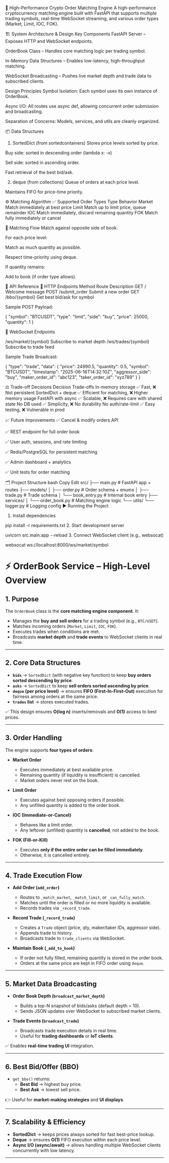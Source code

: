 🚀 High-Performance Crypto Order Matching Engine
A high-performance cryptocurrency matching engine built with FastAPI that supports multiple trading symbols, real-time WebSocket streaming, and various order types (Market, Limit, IOC, FOK).

🏗️ System Architecture & Design
Key Components
FastAPI Server – Exposes HTTP and WebSocket endpoints.

OrderBook Class – Handles core matching logic per trading symbol.

In-Memory Data Structures – Enables low-latency, high-throughput matching.

WebSocket Broadcasting – Pushes live market depth and trade data to subscribed clients.




Design Principles
Symbol Isolation: Each symbol uses its own instance of OrderBook.

Async I/O: All routes use async def, allowing concurrent order submission and broadcasting.

Separation of Concerns: Models, services, and utils are cleanly organized.





📦 Data Structures
1. SortedDict (from sortedcontainers)
Stores price levels sorted by price.

Buy side: sorted in descending order (lambda x: -x)

Sell side: sorted in ascending order.

Fast retrieval of the best bid/ask.

2. deque (from collections)
Queue of orders at each price level.

Maintains FIFO for price-time priority.




⚙️ Matching Algorithm
✅ Supported Order Types
Type	Behavior
Market	Match immediately at best price
Limit	Match up to limit price, queue remainder
IOC	Match immediately, discard remaining quantity
FOK	Match fully immediately or cancel



🔁 Matching Flow
Match against opposite side of book.

For each price level:

Match as much quantity as possible.

Respect time-priority using deque.

If quantity remains:

Add to book (if order type allows).



📡 API Reference
🔹 HTTP Endpoints
Method	Route	Description
GET	/	Welcome message
POST	/submit_order	Submit a new order
GET	/bbo/{symbol}	Get best bid/ask for symbol



Sample POST Payload:


{
  "symbol": "BTCUSDT",
  "type": "limit",
  "side": "buy",
  "price": 25000,
  "quantity": 1
}



🔹 WebSocket Endpoints

/ws/market/{symbol}	Subscribe to market depth
/ws/trades/{symbol}	Subscribe to trade feed

Sample Trade Broadcast:


{
  "type": "trade",
  "data": {
    "price": 24990.5,
    "quantity": 0.5,
    "symbol": "BTCUSDT",
    "timestamp": "2025-06-16T14:32:10Z",
    "aggressor_side": "buy",
    "maker_order_id": "abc123",
    "taker_order_id": "xyz789"
  }
}



⚖️ Trade-off Decisions
Decision	Trade-offs
In-memory storage	✅ Fast, ❌ Not persistent
SortedDict + deque	✅ Efficient for matching, ❌ Higher memory usage
FastAPI with async	✅ Scalable, ❌ Requires care with shared state
No DB used	✅ Simplicity, ❌ No durability
No auth/rate-limit	✅ Easy testing, ❌ Vulnerable in prod



📈 Future Improvements
✅ Cancel & modify orders API

✅ REST endpoint for full order book

✅ User auth, sessions, and rate limiting

✅ Redis/PostgreSQL for persistent matching

✅ Admin dashboard + analytics

✅ Unit tests for order matching


🗂️ Project Structure
bash
Copy
Edit
src/
├── main.py                  # FastAPI app + routes
├── models/
│   ├── order.py             # Order schema + enums
│   ├── trade.py             # Trade schema
│   └── book_entry.py        # Internal book entry
├── services/
│   └── order_book.py        # Matching engine logic
└── utils/
    └── logger.py            # Logging config
▶️ Running the Project
1. Install dependencies

pip install -r requirements.txt
2. Start development server

uvicorn src.main:app --reload
3. Connect WebSocket client (e.g., websocat)

websocat ws://localhost:8000/ws/market/symbol





# ⚡ OrderBook Service – High-Level Overview

## 1. Purpose
The `OrderBook` class is the **core matching engine component**. It:

- Manages the **buy and sell orders** for a trading symbol (e.g., `BTC/USDT`).
- Matches incoming orders (`Market`, `Limit`, `IOC`, `FOK`).
- Executes trades when conditions are met.
- Broadcasts **market depth** and **trade events** to WebSocket clients in real time.

---

## 2. Core Data Structures
- **`bids`** → `SortedDict` (with negative key function) to keep **buy orders sorted descending by price**.  
- **`asks`** → `SortedDict` to keep **sell orders sorted ascending by price**.  
- **`deque` (per price level)** → ensures **FIFO (First-In-First-Out)** execution for fairness among orders at the same price.  
- **`trades` list** → stores executed trades.

✅ This design ensures **O(log n)** inserts/removals and **O(1)** access to best prices.

---

## 3. Order Handling
The engine supports **four types of orders**:

- **Market Order**
  - Executes immediately at best available price.
  - Remaining quantity (if liquidity is insufficient) is cancelled.
  - Market orders never rest on the book.

- **Limit Order**
  - Executes against best opposing orders if possible.
  - Any unfilled quantity is added to the order book.

- **IOC (Immediate-or-Cancel)**
  - Behaves like a limit order.
  - Any leftover (unfilled) quantity is **cancelled**, not added to the book.

- **FOK (Fill-or-Kill)**
  - Executes **only if the entire order can be filled immediately**.
  - Otherwise, it is cancelled entirely.

---

## 4. Trade Execution Flow
- **Add Order (`add_order`)**
  - Routes to `_match_market`, `_match_limit`, or `_can_fully_match`.
  - Matches until the order is filled or no more liquidity is available.
  - Records trades via `_record_trade`.

- **Record Trade (`_record_trade`)**
  - Creates a `Trade` object (price, qty, maker/taker IDs, aggressor side).
  - Appends trade to history.
  - Broadcasts trade to `trade_clients` via WebSocket.

- **Maintain Book (`_add_to_book`)**
  - If order not fully filled, remaining quantity is stored in the order book.
  - Orders at the same price are kept in FIFO order using `deque`.

---

## 5. Market Data Broadcasting
- **Order Book Depth (`broadcast_market_depth`)**
  - Builds a top-N snapshot of bids/asks (default depth = 10).
  - Sends JSON updates over WebSocket to subscribed market clients.

- **Trade Events (`broadcast_trade`)**
  - Broadcasts trade execution details in real time.
  - Useful for **trading dashboards** or **IoT clients**.

✅ Enables **real-time trading UI** integration.

---

## 6. Best Bid/Offer (BBO)
- `get_bbo()` returns:
  - **Best Bid** → highest buy price.
  - **Best Ask** → lowest sell price.

👉 Useful for **market-making strategies** and **UI displays**.

---

## 7. Scalability & Efficiency
- **SortedDict** → keeps prices always sorted for fast best-price lookup.
- **Deque** → ensures **O(1)** FIFO execution within each price level.
- **Async I/O (async/await)** → allows handling multiple WebSocket clients concurrently with low latency.

---

